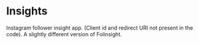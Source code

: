 # Insights
Instagram follower insight app. (Client id and redirect URI not present in the code). A slightly different version of Folinsight.
